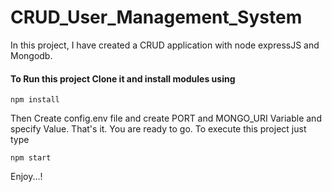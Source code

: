 # CRUD_User_Management_System

In this project, I have created a CRUD application with node expressJS and Mongodb.

#### To Run this project Clone it and install modules using

```
npm install
```

Then Create config.env file and create PORT and MONGO_URI Variable and specify Value.
That's it. You are ready to go. To execute this project just type

```
npm start
```

Enjoy...!

<!---->
